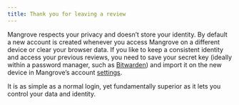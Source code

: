 ```yaml
---
title: Thank you for leaving a review
---
```


Mangrove respects your privacy and doesn’t store your identity. By default a new account is created whenever you access Mangrove on a different device or clear your browser data. If you like to keep a consistent identity and access your previous reviews, you need to save your secret key (ideally within a password manager, such as [Bitwarden](https://bitwarden.com/)) and import it on the new device in Mangrove’s account [settings](settings). 


It is as simple as a normal login, yet fundamentally superior as it lets you control your data and identity.

